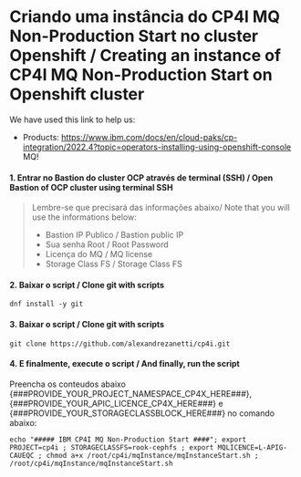 # Criando uma instância do CP4I MQ Non-Production Start no cluster Openshift / Creating an instance of CP4I MQ Non-Production Start on Openshift cluster

We have used this link to help us: 
- Products: https://www.ibm.com/docs/en/cloud-paks/cp-integration/2022.4?topic=operators-installing-using-openshift-console<br>
            MQ!
 
#### 1. Entrar no Bastion do cluster OCP através de terminal (SSH) / Open Bastion of OCP cluster using terminal SSH
> Lembre-se que precisará das informações abaixo/ Note that you will use the informations below:<br>
> - Bastion IP Publico / Bastion public IP<br>
> - Sua senha Root / Root Password<br>
> - Licença do MQ / MQ  license
> - Storage Class FS / Storage Class FS


#### 2. Baixar o script / Clone git with scripts
```
dnf install -y git
```

#### 3. Baixar o script / Clone git with scripts
```
git clone https://github.com/alexandrezanetti/cp4i.git
```

#### 4. E finalmente, execute o script / And finally, run the script
Preencha os conteudos abaixo {###PROVIDE_YOUR_PROJECT_NAMESPACE_CP4X_HERE###}, {###PROVIDE_YOUR_APIC_LICENCE_CP4X_HERE###} e {###PROVIDE_YOUR_STORAGECLASSBLOCK_HERE###} no comando abaixo:
```
echo "##### IBM CP4I MQ Non-Production Start ####"; export PROJECT=cp4i ; STORAGECLASSFS=rook-cephfs ; export MQLICENCE=L-APIG-CAUEQC ; chmod a+x /root/cp4i/mqInstance/mqInstanceStart.sh ; /root/cp4i/mqInstance/mqInstanceStart.sh
```
